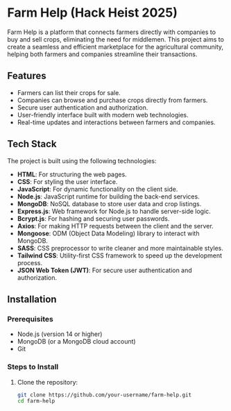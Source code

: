 # Farm Help (Hack Heist 2025)

Farm Help is a platform that connects farmers directly with companies to buy and sell crops, eliminating the need for middlemen. This project aims to create a seamless and efficient marketplace for the agricultural community, helping both farmers and companies streamline their transactions.

## Features

- Farmers can list their crops for sale.
- Companies can browse and purchase crops directly from farmers.
- Secure user authentication and authorization.
- User-friendly interface built with modern web technologies.
- Real-time updates and interactions between farmers and companies.

## Tech Stack

The project is built using the following technologies:

- **HTML**: For structuring the web pages.
- **CSS**: For styling the user interface.
- **JavaScript**: For dynamic functionality on the client side.
- **Node.js**: JavaScript runtime for building the back-end services.
- **MongoDB**: NoSQL database to store user data and crop listings.
- **Express.js**: Web framework for Node.js to handle server-side logic.
- **Bcrypt.js**: For hashing and securing user passwords.
- **Axios**: For making HTTP requests between the client and the server.
- **Mongoose**: ODM (Object Data Modeling) library to interact with MongoDB.
- **SASS**: CSS preprocessor to write cleaner and more maintainable styles.
- **Tailwind CSS**: Utility-first CSS framework to speed up the development process.
- **JSON Web Token (JWT)**: For secure user authentication and authorization.

## Installation

### Prerequisites

- Node.js (version 14 or higher)
- MongoDB (or a MongoDB cloud account)
- Git

### Steps to Install

1. Clone the repository:
   ```bash
   git clone https://github.com/your-username/farm-help.git
   cd farm-help

